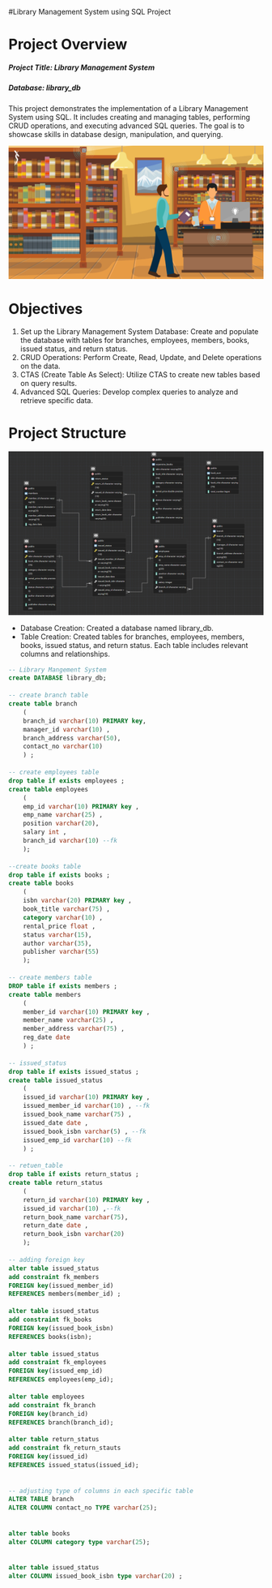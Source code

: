 #Library Management System using SQL Project
# Project Overview
##### Project Title: Library Management System
##### Database: library_db 

This project demonstrates the implementation of a Library Management System using SQL. It includes creating and managing tables, performing CRUD operations, and executing advanced SQL queries. The goal is to showcase skills in database design, manipulation, and querying.

![](https://github.com/mina407/Library_Sql_Project/blob/main/library.jpg)
 # Objectives
 
1. Set up the Library Management System Database: Create and populate the database with tables for branches, employees, members, books, issued status, and return status.
2. CRUD Operations: Perform Create, Read, Update, and Delete operations on the data.
3. CTAS (Create Table As Select): Utilize CTAS to create new tables based on query results.
4. Advanced SQL Queries: Develop complex queries to analyze and retrieve specific data.

# Project Structure
![](https://github.com/mina407/Library_Sql_Project/blob/main/Schema.png)

* Database Creation: Created a database named library_db.
* Table Creation: Created tables for branches, employees, members, books, issued status, and return status. Each table includes relevant columns and relationships.

```sql
-- Library Mangement System 
create DATABASE library_db;

-- create branch table
create table branch 
	(
	branch_id varchar(10) PRIMARY key,
	manager_id varchar(10) , 
	branch_address varchar(50),
	contact_no varchar(10)
	) ;

-- create employees table 
drop table if exists employees ;
create table employees 
	(
	emp_id varchar(10) PRIMARY key , 
	emp_name varchar(25) ,
	position varchar(20),
	salary int ,
	branch_id varchar(10) --fk
	);

--create books table 
drop table if exists books ;
create table books 
	(
	isbn varchar(20) PRIMARY key , 
	book_title varchar(75) ,
	category varchar(10) ,
	rental_price float ,
	status varchar(15),
	author varchar(35),
	publisher varchar(55)
	);

-- create members table 
DROP table if exists members ;
create table members 
	(
	member_id varchar(10) PRIMARY key ,
	member_name varchar(25) ,
	member_address varchar(75) , 
	reg_date date 
	) ; 

-- issued_status 
drop table if exists issued_status ;
create table issued_status 
	(
	issued_id varchar(10) PRIMARY key ,
	issued_member_id varchar(10) , --fk
	issued_book_name varchar(75) ,
	issued_date date ,
	issued_book_isbn varchar(5) , --fk
	issued_emp_id varchar(10) --fk
	) ;

-- retuen_table
drop table if exists return_status ;
create table return_status 
	(
	return_id varchar(10) PRIMARY key ,
	issued_id varchar(10) ,--fk
	return_book_name varchar(75),
	return_date	date ,
	return_book_isbn varchar(20)
	);

-- adding foreign key	
alter table issued_status
add constraint fk_members
FOREIGN key(issued_member_id)
REFERENCES members(member_id) ;

alter table issued_status
add constraint fk_books
FOREIGN key(issued_book_isbn)
REFERENCES books(isbn);

alter table issued_status
add constraint fk_employees
FOREIGN key(issued_emp_id)
REFERENCES employees(emp_id);

alter table employees
add constraint fk_branch
FOREIGN key(branch_id)
REFERENCES branch(branch_id);

alter table return_status
add constraint fk_return_stauts
FOREIGN key(issued_id)
REFERENCES issued_status(issued_id);


-- adjusting type of columns in each specific table
ALTER TABLE branch 
ALTER COLUMN contact_no TYPE varchar(25);


alter table books
alter COLUMN category type varchar(25);


alter table issued_status
alter COLUMN issued_book_isbn type varchar(20) ;
```

